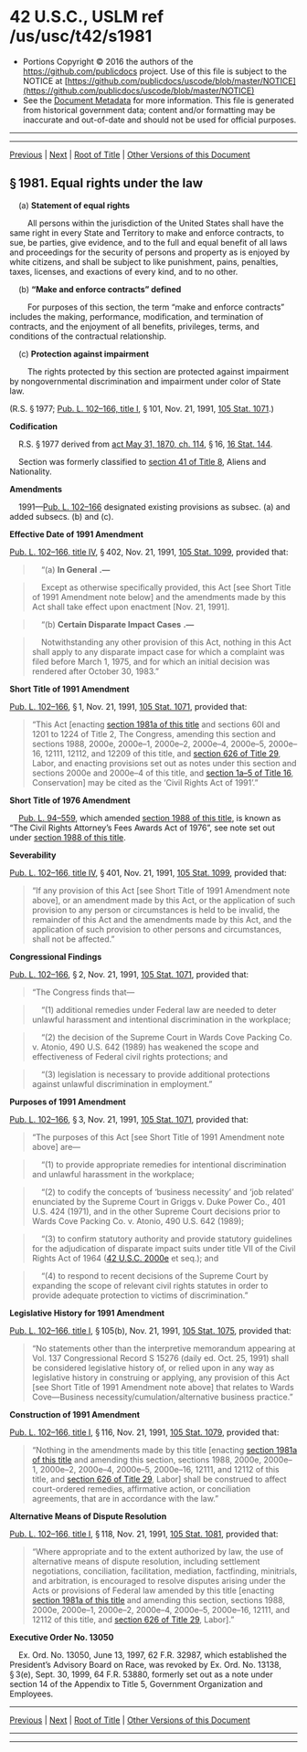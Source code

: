 ---
---

# 42 U.S.C., USLM ref /us/usc/t42/s1981

* Portions Copyright © 2016 the authors of the https://github.com/publicdocs project.
  Use of this file is subject to the NOTICE at [https://github.com/publicdocs/uscode/blob/master/NOTICE](https://github.com/publicdocs/uscode/blob/master/NOTICE)
* See the [Document Metadata](././../../../../..//README.md) for more information.
  This file is generated from historical government data; content and/or formatting may be inaccurate and out-of-date and should not be used for official purposes.

----------
----------

[Previous](./../../../../..//us/usc/t42/ch21/schI/m__us_usc_t42_ch21_schI.md) | [Next](./../../../../..//us/usc/t42/ch21/schI/m__us_usc_t42_s1981a.md) | [Root of Title](./../../../../../) | [Other Versions of this Document](https://publicdocs.github.io/go/links?ns=uslm&ref=%2Fus%2Fusc%2Ft42%2Fs1981)

## § 1981. Equal rights under the law

    (a) __Statement of equal rights__ 

        All persons within the jurisdiction of the United States shall have the same right in every State and Territory to make and enforce contracts, to sue, be parties, give evidence, and to the full and equal benefit of all laws and proceedings for the security of persons and property as is enjoyed by white citizens, and shall be subject to like punishment, pains, penalties, taxes, licenses, and exactions of every kind, and to no other.

    (b) __“Make and enforce contracts” defined__ 

        For purposes of this section, the term “make and enforce contracts” includes the making, performance, modification, and termination of contracts, and the enjoyment of all benefits, privileges, terms, and conditions of the contractual relationship.

    (c) __Protection against impairment__ 

        The rights protected by this section are protected against impairment by nongovernmental discrimination and impairment under color of State law.

(R.S. § 1977; [Pub. L. 102–166, title I][/us/pl/102/166/tI], § 101, Nov. 21, 1991, [105 Stat. 1071][/us/stat/105/1071].)

 __Codification__ 

    R.S. § 1977 derived from [act May 31, 1870, ch. 114][/us/act/1870-05-31/ch114], § 16, [16 Stat. 144][/us/stat/16/144].

    Section was formerly classified to [section 41 of Title 8][/us/usc/t8/s41], Aliens and Nationality.

 __Amendments__ 

    1991—[Pub. L. 102–166][/us/pl/102/166] designated existing provisions as subsec. (a) and added subsecs. (b) and (c).

 __Effective Date of 1991 Amendment__ 

[Pub. L. 102–166, title IV][/us/pl/102/166/tIV], § 402, Nov. 21, 1991, [105 Stat. 1099][/us/stat/105/1099], provided that:

>     “(a)  __In General__  __.—__ 

>     Except as otherwise specifically provided, this Act \[see Short Title of 1991 Amendment note below\] and the amendments made by this Act shall take effect upon enactment \[Nov. 21, 1991\].

>     “(b)  __Certain Disparate Impact Cases__  __.—__ 

>     Notwithstanding any other provision of this Act, nothing in this Act shall apply to any disparate impact case for which a complaint was filed before March 1, 1975, and for which an initial decision was rendered after October 30, 1983.”

 __Short Title of 1991 Amendment__ 

[Pub. L. 102–166][/us/pl/102/166], § 1, Nov. 21, 1991, [105 Stat. 1071][/us/stat/105/1071], provided that: 

> “This Act \[enacting [section 1981a of this title][/us/usc/t42/s1981a] and sections 60l and 1201 to 1224 of Title 2, The Congress, amending this section and sections 1988, 2000e, 2000e–1, 2000e–2, 2000e–4, 2000e–5, 2000e–16, 12111, 12112, and 12209 of this title, and [section 626 of Title 29][/us/usc/t29/s626], Labor, and enacting provisions set out as notes under this section and sections 2000e and 2000e–4 of this title, and [section 1a–5 of Title 16][/us/usc/t16/s1a–5], Conservation\] may be cited as the ‘Civil Rights Act of 1991’.”

 __Short Title of 1976 Amendment__ 

    [Pub. L. 94–559][/us/pl/94/559], which amended [section 1988 of this title][/us/usc/t42/s1988], is known as “The Civil Rights Attorney’s Fees Awards Act of 1976”, see note set out under [section 1988 of this title][/us/usc/t42/s1988].

 __Severability__ 

[Pub. L. 102–166, title IV][/us/pl/102/166/tIV], § 401, Nov. 21, 1991, [105 Stat. 1099][/us/stat/105/1099], provided that: 

> “If any provision of this Act \[see Short Title of 1991 Amendment note above\], or an amendment made by this Act, or the application of such provision to any person or circumstances is held to be invalid, the remainder of this Act and the amendments made by this Act, and the application of such provision to other persons and circumstances, shall not be affected.”

 __Congressional Findings__ 

[Pub. L. 102–166][/us/pl/102/166], § 2, Nov. 21, 1991, [105 Stat. 1071][/us/stat/105/1071], provided that: 

> “The Congress finds that—

>     “(1) additional remedies under Federal law are needed to deter unlawful harassment and intentional discrimination in the workplace;

>     “(2) the decision of the Supreme Court in Wards Cove Packing Co. v. Atonio, 490 U.S. 642 (1989) has weakened the scope and effectiveness of Federal civil rights protections; and

>     “(3) legislation is necessary to provide additional protections against unlawful discrimination in employment.”

 __Purposes of 1991 Amendment__ 

[Pub. L. 102–166][/us/pl/102/166], § 3, Nov. 21, 1991, [105 Stat. 1071][/us/stat/105/1071], provided that: 

> “The purposes of this Act \[see Short Title of 1991 Amendment note above\] are—

>     “(1) to provide appropriate remedies for intentional discrimination and unlawful harassment in the workplace;

>     “(2) to codify the concepts of ‘business necessity’ and ‘job related’ enunciated by the Supreme Court in Griggs v. Duke Power Co., 401 U.S. 424 (1971), and in the other Supreme Court decisions prior to Wards Cove Packing Co. v. Atonio, 490 U.S. 642 (1989);

>     “(3) to confirm statutory authority and provide statutory guidelines for the adjudication of disparate impact suits under title VII of the Civil Rights Act of 1964 ([42 U.S.C. 2000e][/us/usc/t42/s2000e] et seq.); and

>     “(4) to respond to recent decisions of the Supreme Court by expanding the scope of relevant civil rights statutes in order to provide adequate protection to victims of discrimination.”

 __Legislative History for 1991 Amendment__ 

[Pub. L. 102–166, title I][/us/pl/102/166/tI], § 105(b), Nov. 21, 1991, [105 Stat. 1075][/us/stat/105/1075], provided that: 

> “No statements other than the interpretive memorandum appearing at Vol. 137 Congressional Record S 15276 (daily ed. Oct. 25, 1991) shall be considered legislative history of, or relied upon in any way as legislative history in construing or applying, any provision of this Act \[see Short Title of 1991 Amendment note above\] that relates to Wards Cove—Business necessity/cumulation/alternative business practice.”

 __Construction of 1991 Amendment__ 

[Pub. L. 102–166, title I][/us/pl/102/166/tI], § 116, Nov. 21, 1991, [105 Stat. 1079][/us/stat/105/1079], provided that: 

> “Nothing in the amendments made by this title \[enacting [section 1981a of this title][/us/usc/t42/s1981a] and amending this section, sections 1988, 2000e, 2000e–1, 2000e–2, 2000e–4, 2000e–5, 2000e–16, 12111, and 12112 of this title, and [section 626 of Title 29][/us/usc/t29/s626], Labor\] shall be construed to affect court-ordered remedies, affirmative action, or conciliation agreements, that are in accordance with the law.”

 __Alternative Means of Dispute Resolution__ 

[Pub. L. 102–166, title I][/us/pl/102/166/tI], § 118, Nov. 21, 1991, [105 Stat. 1081][/us/stat/105/1081], provided that: 

> “Where appropriate and to the extent authorized by law, the use of alternative means of dispute resolution, including settlement negotiations, conciliation, facilitation, mediation, factfinding, minitrials, and arbitration, is encouraged to resolve disputes arising under the Acts or provisions of Federal law amended by this title \[enacting [section 1981a of this title][/us/usc/t42/s1981a] and amending this section, sections 1988, 2000e, 2000e–1, 2000e–2, 2000e–4, 2000e–5, 2000e–16, 12111, and 12112 of this title, and [section 626 of Title 29][/us/usc/t29/s626], Labor\].”

 __Executive Order No. 13050__ 

    Ex. Ord. No. 13050, June 13, 1997, 62 F.R. 32987, which established the President’s Advisory Board on Race, was revoked by Ex. Ord. No. 13138, § 3(e), Sept. 30, 1999, 64 F.R. 53880, formerly set out as a note under section 14 of the Appendix to Title 5, Government Organization and Employees.

----------

[Previous](./../../../../..//us/usc/t42/ch21/schI/m__us_usc_t42_ch21_schI.md) | [Next](./../../../../..//us/usc/t42/ch21/schI/m__us_usc_t42_s1981a.md) | [Root of Title](./../../../../../) | [Other Versions of this Document](https://publicdocs.github.io/go/links?ns=uslm&ref=%2Fus%2Fusc%2Ft42%2Fs1981)

----------
----------

[/us/pl/102/166/tI]: https://publicdocs.github.io/go/links?ns=uslm&ref=%2Fus%2Fpl%2F102%2F166%2FtI
[/us/stat/105/1071]: https://publicdocs.github.io/go/links?ns=uslm&ref=%2Fus%2Fstat%2F105%2F1071
[/us/act/1870-05-31/ch114]: https://publicdocs.github.io/go/links?ns=uslm&ref=%2Fus%2Fact%2F1870-05-31%2Fch114
[/us/stat/16/144]: https://publicdocs.github.io/go/links?ns=uslm&ref=%2Fus%2Fstat%2F16%2F144
[/us/usc/t8/s41]: https://publicdocs.github.io/go/links?ns=uslm&ref=%2Fus%2Fusc%2Ft8%2Fs41
[/us/pl/102/166]: https://publicdocs.github.io/go/links?ns=uslm&ref=%2Fus%2Fpl%2F102%2F166
[/us/pl/102/166/tIV]: https://publicdocs.github.io/go/links?ns=uslm&ref=%2Fus%2Fpl%2F102%2F166%2FtIV
[/us/stat/105/1099]: https://publicdocs.github.io/go/links?ns=uslm&ref=%2Fus%2Fstat%2F105%2F1099
[/us/pl/102/166]: https://publicdocs.github.io/go/links?ns=uslm&ref=%2Fus%2Fpl%2F102%2F166
[/us/stat/105/1071]: https://publicdocs.github.io/go/links?ns=uslm&ref=%2Fus%2Fstat%2F105%2F1071
[/us/usc/t42/s1981a]: https://publicdocs.github.io/go/links?ns=uslm&ref=%2Fus%2Fusc%2Ft42%2Fs1981a
[/us/usc/t29/s626]: https://publicdocs.github.io/go/links?ns=uslm&ref=%2Fus%2Fusc%2Ft29%2Fs626
[/us/usc/t16/s1a–5]: https://publicdocs.github.io/go/links?ns=uslm&ref=%2Fus%2Fusc%2Ft16%2Fs1a%E2%80%935
[/us/pl/94/559]: https://publicdocs.github.io/go/links?ns=uslm&ref=%2Fus%2Fpl%2F94%2F559
[/us/usc/t42/s1988]: https://publicdocs.github.io/go/links?ns=uslm&ref=%2Fus%2Fusc%2Ft42%2Fs1988
[/us/usc/t42/s1988]: https://publicdocs.github.io/go/links?ns=uslm&ref=%2Fus%2Fusc%2Ft42%2Fs1988
[/us/pl/102/166/tIV]: https://publicdocs.github.io/go/links?ns=uslm&ref=%2Fus%2Fpl%2F102%2F166%2FtIV
[/us/stat/105/1099]: https://publicdocs.github.io/go/links?ns=uslm&ref=%2Fus%2Fstat%2F105%2F1099
[/us/pl/102/166]: https://publicdocs.github.io/go/links?ns=uslm&ref=%2Fus%2Fpl%2F102%2F166
[/us/stat/105/1071]: https://publicdocs.github.io/go/links?ns=uslm&ref=%2Fus%2Fstat%2F105%2F1071
[/us/pl/102/166]: https://publicdocs.github.io/go/links?ns=uslm&ref=%2Fus%2Fpl%2F102%2F166
[/us/stat/105/1071]: https://publicdocs.github.io/go/links?ns=uslm&ref=%2Fus%2Fstat%2F105%2F1071
[/us/usc/t42/s2000e]: https://publicdocs.github.io/go/links?ns=uslm&ref=%2Fus%2Fusc%2Ft42%2Fs2000e
[/us/pl/102/166/tI]: https://publicdocs.github.io/go/links?ns=uslm&ref=%2Fus%2Fpl%2F102%2F166%2FtI
[/us/stat/105/1075]: https://publicdocs.github.io/go/links?ns=uslm&ref=%2Fus%2Fstat%2F105%2F1075
[/us/pl/102/166/tI]: https://publicdocs.github.io/go/links?ns=uslm&ref=%2Fus%2Fpl%2F102%2F166%2FtI
[/us/stat/105/1079]: https://publicdocs.github.io/go/links?ns=uslm&ref=%2Fus%2Fstat%2F105%2F1079
[/us/usc/t42/s1981a]: https://publicdocs.github.io/go/links?ns=uslm&ref=%2Fus%2Fusc%2Ft42%2Fs1981a
[/us/usc/t29/s626]: https://publicdocs.github.io/go/links?ns=uslm&ref=%2Fus%2Fusc%2Ft29%2Fs626
[/us/pl/102/166/tI]: https://publicdocs.github.io/go/links?ns=uslm&ref=%2Fus%2Fpl%2F102%2F166%2FtI
[/us/stat/105/1081]: https://publicdocs.github.io/go/links?ns=uslm&ref=%2Fus%2Fstat%2F105%2F1081
[/us/usc/t42/s1981a]: https://publicdocs.github.io/go/links?ns=uslm&ref=%2Fus%2Fusc%2Ft42%2Fs1981a
[/us/usc/t29/s626]: https://publicdocs.github.io/go/links?ns=uslm&ref=%2Fus%2Fusc%2Ft29%2Fs626


